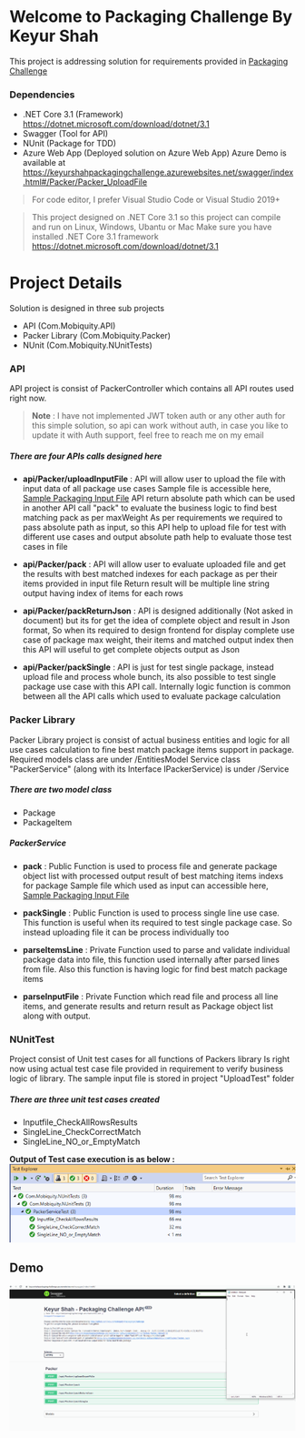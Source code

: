 # Welcome to Packaging Challenge By Keyur Shah
This project is addressing solution for requirements provided in [Packaging Challenge](https://github.com/keyurs/Mobiquity-Packaging-Challenge/blob/main/Com.Mobiquity.API/Upload/PackagingChallenge.pdf) 

### Dependencies  
- .NET Core 3.1 (Framework) https://dotnet.microsoft.com/download/dotnet/3.1
- Swagger (Tool for API) 
- NUnit (Package for TDD)
- Azure Web App (Deployed solution on Azure Web App)
 Azure Demo is available at https://keyurshahpackagingchallenge.azurewebsites.net/swagger/index.html#/Packer/Packer_UploadFile

> For code editor, I prefer Visual Studio Code or Visual Studio 2019+ 

> This project designed on .NET Core 3.1 so this project can compile and run on Linux, Windows, Ubantu or Mac
> Make sure you have installed .NET Core 3.1 framework https://dotnet.microsoft.com/download/dotnet/3.1
 
# Project Details

Solution is designed in three sub projects
- API (Com.Mobiquity.API)
- Packer Library (Com.Mobiquity.Packer)
- NUnit (Com.Mobiquity.NUnitTests)

### API
API project is consist of PackerController which contains all API routes used right now.
> **Note** : I have not implemented JWT token auth or any other auth for this simple solution, so api can work without auth, in case you like to update it with Auth support, feel free to reach me on my email

##### There are four APIs calls designed here
- **api/Packer/uploadInputFile** : API will allow user to upload the file with input data of all package use cases
Sample file is accessible here, [Sample Packaging Input File](https://github.com/keyurs/Mobiquity-Packaging-Challenge/blob/main/Com.Mobiquity.API/Upload/SamplePackagingInputFile.txt)
API return absolute path which can be used in another API call "pack" to evaluate the business logic to find best matching pack as per maxWeight 
As per requirements we required to pass absolute path as input, so this API help to upload file for test with different use cases and output absolute path help to evaluate those test cases in file 

- **api/Packer/pack** : API will allow user to evaluate uploaded file and get the results with best matched indexes for each package as per their items provided in input file
Return result will be multiple line string output having index of items for each rows

- **api/Packer/packReturnJson** : API is designed additionally (Not asked in document) but its for get the idea of complete object and result in Json format, So when its required to design frontend for display complete use case of package max weight, their items and matched output index then this API will useful to get complete objects output as Json
- **api/Packer/packSingle** : API is just for test single package, instead upload file and process whole bunch, its also possible to test single package use case with this API call.
Internally logic function is common between all the API calls which used to evaluate package calculation

### Packer Library
Packer Library project is consist of actual business entities and logic for all use cases calculation to fine best match package items support in package.
Required models class are under /EntitiesModel
Service class "PackerService" (along with its Interface IPackerService) is under /Service

##### There are two model class
* Package
* PackageItem

##### PackerService 
- **pack** : Public Function is used to process file and generate package object list with processed output result of best matching items indexs for package 
Sample file which used as input can accessible here, [Sample Packaging Input File](https://github.com/keyurs/Mobiquity-Packaging-Challenge/blob/main/Com.Mobiquity.API/Upload/SamplePackagingInputFile.txt)

- **packSingle** : Public Function is used to process single line use case. This function is useful when its required to test single package case. So instead uploading file it can be process individually too

- **parseItemsLine** : Private Function used to parse and validate individual package data into file, this function used internally after parsed lines from file.
Also this function is having logic for find best match package items

- **parseInputFile** : Private Function which read file and process all line items, and generate results and return result as Package object list along with output.

### NUnitTest
Project consist of Unit test cases for all functions of Packers library
Is right now using actual test case file provided in requirement to verify business logic of library. The sample input file is stored in project "UploadTest" folder

##### There are three unit test cases created
* Inputfile_CheckAllRowsResults
* SingleLine_CheckCorrectMatch
* SingleLine_NO_or_EmptyMatch

**Output of Test case execution is as below :**
![NUnit output](https://github.com/keyurs/Mobiquity-Packaging-Challenge/blob/main/Com.Mobiquity.API/Upload/NUnitoutput.png?raw=true)

## Demo

![NUnit output](https://github.com/keyurs/Mobiquity-Packaging-Challenge/blob/main/Com.Mobiquity.API/Upload/KeyurShahPackagingChallenge.gif?raw=true)
